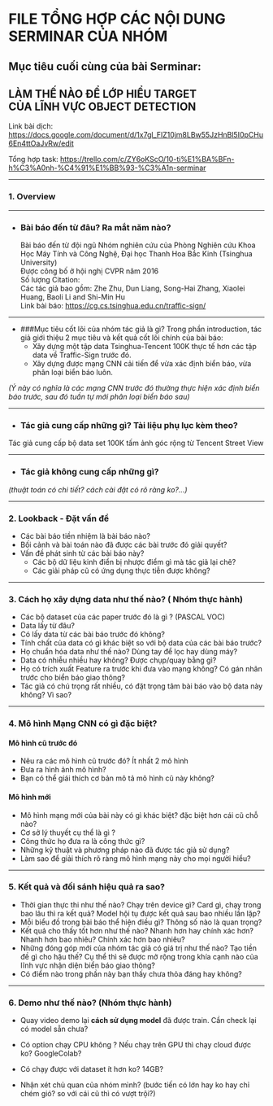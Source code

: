 # FILE TỔNG HỢP CÁC NỘI DUNG SERMINAR CỦA NHÓM

## Mục tiêu cuối cùng của bài Serminar:

## **LÀM THẾ NÀO ĐỂ LỚP HIỂU TARGET <br> CỦA LĨNH VỰC OBJECT DETECTION**

Link bài dịch: https://docs.google.com/document/d/1x7gl_FlZ10jm8LBw55JzHnBl5I0pCHu6En4ttOaJvRw/edit

Tổng hợp task: https://trello.com/c/ZY6oKScO/10-ti%E1%BA%BFn-h%C3%A0nh-%C4%91%E1%BB%93-%C3%A1n-serminar

_______________________________________

### 1. Overview
_______________________________________
+ ### Bài báo đến từ đâu? Ra mắt năm nào?
  Bài báo đến từ đội ngũ Nhóm nghiên cứu của Phòng Nghiên cứu Khoa Học Máy Tính và Công Nghệ, Đại học Thanh Hoa Bắc Kinh (Tsinghua University)<br>
  Được công bố ở hội nghị CVPR năm 2016 <br>
  Số lượng Citation: <br>
  Các tác giả bao gồm: Zhe Zhu, Dun Liang, Song-Hai Zhang, Xiaolei Huang, Baoli Li and Shi-Min Hu<br>
  Link bài báo: https://cg.cs.tsinghua.edu.cn/traffic-sign/
  
_______________________________________   

+ ###Mục tiêu cốt lõi của nhóm tác giả là gì?
  Trong phần introduction, tác giả giới thiệu 2 mục tiêu và kết quả cốt lõi chính của bài báo:
    + Xây dựng một tập data Tsinghua-Tencent 100K thực tế hơn các tập data về Traffic-Sign trước đó.
    + Xây dựng được mạng CNN cải tiến để vừa xác định biển báo, vừa phân loại biển báo luôn.

_(Ý này có nghĩa là các mạng CNN trước đó thường thực hiện xác định biển báo trước, sau đó tuần tự mới phân loại biển báo
sau)_
_______________________________________
+ ### Tác giả cung cấp những gì? Tài liệu phụ lục kèm theo?
Tác giả cung cấp bộ data set 100K tấm ảnh góc rộng từ Tencent Street View<br>

_______________________________________
+ ### Tác giả không cung cấp những gì? 
_(thuật toán có chi tiết? cách cài đặt có rõ ràng ko?...)_

_______________________________________

### 2. Lookback - Đặt vấn đề

+ Các bài báo tiền nhiệm là bài báo nào?
+ Bối cảnh và bài toán nào đã được các bài trước đó giải quyết?
+ Vấn đề phát sinh từ các bài báo này?
    + Các bộ dữ liệu kinh điển bị nhược điểm gì mà tác giả lại chê?
    + Các giải pháp cũ có ứng dụng thực tiễn được không?

_______________________________________

### 3. Cách họ xây dựng data như thế nào? ( Nhóm thực hành)

+ Các bộ dataset của các paper trước đó là gì ? (PASCAL VOC)
+ Data lấy từ đâu?
+ Có lấy data từ các bài báo trước đó không?
+ Tính chất của data có gì khác biệt so với bộ data của các bài báo trước?
+ Họ chuẩn hóa data như thế nào? Dùng tay để lọc hay dùng máy?
+ Data có nhiễu nhiều hay không? Được chụp/quay bằng gì?
+ Họ có trích xuất Feature ra trước khi đưa vào mạng không? Có gán nhãn trước cho biển báo giao thông?
+ Tác giả có chú trọng rất nhiều, có đặt trọng tâm bài báo vào bộ data này không? Vì sao?

_______________________________________

### 4. Mô hình Mạng CNN có gì đặc biệt?

#### Mô hình cũ trước đó

+ Nêu ra các mô hình cũ trước đó? Ít nhất 2 mô hình
+ Đưa ra hình ảnh mô hình?
+ Bạn có thể giái thích cơ bản mô tả mô hình cũ này không?

#### Mô hình mới

+ Mô hình mạng mới của bài này có gì khác biệt? đặc biệt hơn cái cũ chỗ nào?
+ Cơ sở lý thuyết cụ thể là gì ?
+ Công thức họ đưa ra là công thức gì?
+ Những kỹ thuật và phương pháp nào đã được tác giả sử dụng?
+ Làm sao để giải thích rõ ràng mô hình mạng này cho mọi người hiểu?

_______________________________________

### 5. Kết quả và đối sánh hiệu quả ra sao?

+ Thời gian thực thi như thế nào? Chạy trên device gì? Card gì, chạy trong bao lâu thì ra kết quả? Model hội tụ được kết
  quả sau bao nhiều lần lặp?
+ Mỗi biểu đồ trong bài báo thể hiện điều gì? Thông số nào là quan trọng?
+ Kết quả cho thấy tốt hơn như thế nào? Nhanh hơn hay chính xác hơn? Nhanh hơn bao nhiêu? Chính xác hơn bao nhiêu?
+ Những đóng góp mới của nhóm tác giả có giá trị như thế nào? Tạo tiền đề gì cho hậu thế? Cụ thể thì sẽ được mở rộng
  trong khía cạnh nào của lĩnh vực nhận diện biển báo giao thông?
+ Có điểm nào trong phần này bạn thấy chưa thỏa đáng hay không?

_______________________________________

### 6. Demo như thế nào? (Nhóm thực hành)

+ Quay video demo lại __cách sử dụng model__ đã được train. Cần check lại có model sẵn chưa?
+ Có option chạy CPU không ? Nếu chạy trên GPU thì chạy cloud được ko? GoogleColab?
+ Có chạy được với dataset ít hơn ko? 14GB?

+ Nhận xét chủ quan của nhóm mình?
  (bước tiến có lớn hay ko hay chỉ chém gió? so với cái cũ thì có vượt trội?)
